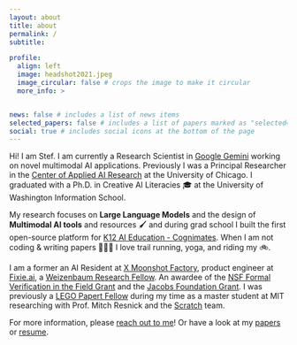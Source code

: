 ```yaml
---
layout: about
title: about
permalink: /
subtitle:

profile:
  align: left
  image: headshot2021.jpeg
  image_circular: false # crops the image to make it circular
  more_info: >


news: false # includes a list of news items
selected_papers: false # includes a list of papers marked as "selected={true}"
social: true # includes social icons at the bottom of the page
---
```


Hi! I am Stef. I am currently a Research Scientist in [Google Gemini](https://gemini.google.com/) working on novel multimodal AI applications. Previously I was a Principal Researcher in the [Center of Applied AI Research](https://www.chicagobooth.edu/research/center-for-applied-artificial-intelligence) at the University of Chicago. I graduated with a Ph.D. in Creative AI Literacies 🎓 at the University of Washington Information School.

My research focuses on __Large Language Models__ and the design of __Multimodal AI tools__ and resources 🖌️ and during grad school I built the first open-source platform for [K12 AI Education - Cognimates](cognimates.me). When I am not coding & writing papers 👩🏽‍💻 I love trail running, yoga, and riding my 🚲.

I am a former an AI Resident at [X Moonshot Factory](https://x.company/), product engineer at [Fixie.ai](fixie.ai), a [Weizenbaum Research Fellow](https://www.weizenbaum-institut.de/portrait/p/stefania-druga/). An awardee of the [NSF Formal Verification in the Field Grant](https://www.nsf.gov/awardsearch/showAward?AWD_ID=2122950&HistoricalAwards=false) and the [Jacobs Foundation Grant](https://ischool.uw.edu/news/2020/01/researchers-win-fellowship-study-new-frontier-tech-education). I was previously a [LEGO Papert Fellow](https://www.media.mit.edu/posts/meet-the-2017-lego-papert-fellows/) during my time as a master student at MIT researching with Prof. Mitch Resnick and the [Scratch](https://scratch.mit.edu/) team.

For more information, please [reach out to me](mailto:stefania@hackidemia.com)! Or have a look at my [papers](https://stefania11.github.io/publications/) or [resume](https://stefania11.github.io/resume/).
